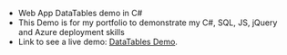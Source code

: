* Web App DataTables demo in C#
* This Demo is for my portfolio to demonstrate my C#, SQL, JS, jQuery and Azure deployment skills
* Link to see a live demo:
 [DataTables Demo](https://lrdatatables.azurewebsites.net/).
